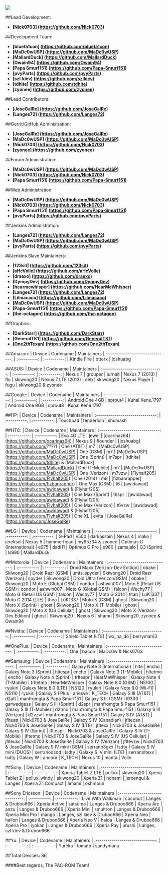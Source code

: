 ![](http://i.imgur.com/OtHMgS4.png)

##Lead Development:
* **[Nick0703] (https://github.com/Nick0703)**

##Development Team:
* **[bluefa1con] (https://github.com/bluefa1con)**
* **[MaDc0wUSP] (https://github.com/MaDc0wUSP)**
* **[MallardDuck] (https://github.com/MallardDuck)**
* **[Owain94] (https://github.com/Owain94)**
* **[Papa Smurf151] (https://github.com/Papa-Smurf151)**
* **[pvyParts] (https://github.com/pvyParts)**
* **[szl.kiev] (https://github.com/szlkiev)**
* **[tdhite] (https://github.com/tdhite)**
* **[zyonee] (https://github.com/zyonee)**

##Lead Contributors:
* **[JoseGalRe] (https://github.com/JoseGalRe)**
* **[Langes72] (https://github.com/Langes72)**

##Gerrit/GitHub Administration:
* **[JoseGalRe] (https://github.com/JoseGalRe)**
* **[MaDc0wUSP] (https://github.com/MaDc0wUSP)**
* **[Nick0703] (https://github.com/Nick0703)**
* **[zyonee] (https://github.com/zyonee)**

##Forum Administration:
* **[MaDc0wUSP] (https://github.com/MaDc0wUSP)**
* **[Nick0703] (https://github.com/Nick0703)**
* **[Papa Smurf151] (https://github.com/Papa-Smurf151)**

##Web Administration:
* **[MaDc0wUSP] (https://github.com/MaDc0wUSP)**
* **[Nick0703] (https://github.com/Nick0703)**
* **[Papa Smurf151] (https://github.com/Papa-Smurf151)**
* **[pvyParts] (https://github.com/pvyParts)**

##Jenkins Administration:
* **[Langes72] (https://github.com/Langes72)**
* **[MaDc0wUSP] (https://github.com/MaDc0wUSP)**
* **[pvyParts] (https://github.com/pvyParts)**

##Jenkins Slave Maintainers:
* **[123sit] (https://github.com/123sit)**
* **[aHcVolle] (https://github.com/aHcVolle)**
* **[draexo] (https://github.com/draexo)**
* **[DympyDev] (https://github.com/DympyDev)**
* **[hearmewhisper] (https://github.com/HearMeWhisper)**
* **[Langes72] (https://github.com/Langes72)**
* **[Lilmacaco] (https://github.com/Lilmacaco)**
* **[MaDc0wUSP] (https://github.com/MaDc0wUSP)**
* **[Papa-Smurf151] (https://github.com/Papa-Smurf151)**
* **[the-octagon] (https://github.com/the-octagon)**

##Graphics:
* **[DarkStarr] (https://github.com/DarkStarr)**
* **[GeneralTK1] (https://github.com/GeneralTK1)**
* **[One2thTexan] (https://github.com/One2thTexan)**


##Amazon:
| Device                           | Codename     | Maintainers
| :------------------------------: | :----------: | :----------:
| Kindle Fire                      | otterx       | joshuabg


##ASUS:
| Device                           | Codename     | Maintainers
| :------------------------------: | :----------: | :----------:
| Nexus 7                          | grouper      | iurnait
| Nexus 7 (2013)                   | flo          | skiwong20
| Nexus 7 LTE (2013)               | deb          | skiwong20
| Nexus Player                     | fugu         | skiwong20 & zyonee


##Google:
| Device                           | Codename     | Maintainers
| :------------------------------: | :----------: | :----------:
| Android One 4GB                  | sprout4      | Kunal.Kene.1797
| Android One 8GB                  | sprout8      | Kunal.Kene.1797


##HP:
| Device                           | Codename     | Maintainers
| :------------------------------: | :----------: | :----------:
| Touchpad                         | tenderloin   | shumash


##HTC:
| Device                           | Codename     | Maintainers
| :------------------------------: | :----------: | :----------:
| Evo 4G LTE                       | jewel        | [ocarinaz64] (https://github.com/ocarinaz64)
| Nexus 9                          | flounder     | [joshuabg] (https://github.com/????)
| One (AT&T)                       | m7           | [MaDc0wUSP] (https://github.com/MaDc0wUSP)
| One (GSM)                        | m7           | [MaDc0wUSP] (https://github.com/MaDc0wUSP)
| One (Sprint)                     | m7spr        | [tdhite] (https://github.com/tdhite) & [MallardDuck] (https://github.com/MallardDuck)
| One (T-Mobile)                   | m7           | [MaDc0wUSP] (https://github.com/MaDc0wUSP)
| One (Verizon)                    | m7vzw        | [Flyhalf205] (https://github.com/Flyhalf205)
| One (2014)                       | m8           | [fizbanrapper] (https://github.com/fizbanrapper)
| One Max (GSM)                    | t6           | [awidawad] (https://github.com/awidawad) & [Flyhalf205] (https://github.com/Flyhalf205)
| One Max (Sprint)                 | t6spr        | [awidawad] (https://github.com/awidawad) & [Flyhalf205] (https://github.com/Flyhalf205)
| One Max (Verizon)                | t6vzw        | [awidawad] (https://github.com/awidawad) & [Flyhalf205] (https://github.com/Flyhalf205)
| One XL                           | evita        | [JoseGalRe] (https://github.com/JoseGalRe)


##LG:
| Device                           | Codename     | Maintainers
| :------------------------------: | :----------: | :----------:
| G-Pad                            | v500         | darkassain
| Nexus 4                          | mako         | jereksel
| Nexus 5                          | hammerhead   | my95z34 &  zyonee
| Optimus G (International)        | e975         | dadi11
| Optimus G Pro                    | e980         | zamajalo
| G3 (Sprint)                      | ls990        | MallardDuck


##Motorola:
| Device                           | Codename     | Maintainers
| :------------------------------: | :----------: | :----------:
| Droid Maxx (Verizon-Dev Edition) | obake        | Skiwong20
| Droid Razr (GSM)                 | umts_spyder  | Skiwong20
| Droid Razr (Verizon)             | spyder       | Skiwong20
| Droid Ultra (Verizon/GSM)        | obake        | Skiwong20
| Moto E  (Global GSM)             | condor       | ashwin007
| Moto E  (Retail US GSM)          | condor       | ashwin007
| Moto G  (Global GSM)             | falcon       | Wechy77
| Moto G  (Retail US GSM)          | falcon       | Wechy77
| Moto G 2014                      | titan        | LuK1337
| Moto G 2014 (LTE)                | thea         | LuK1337
| Moto X  (GSM)                    | ghost        | Skiwong20
| Moto X  (Sprint)                 | ghost        | Skiwong20
| Moto X  (T-Mobile)               | ghost        | Skiwong20
| Moto X  (US Cellular)            | ghost        | Skiwong20
| Moto X  (Verizon-Dev Edition)    | ghost        | Skiwong20
| Nexus 6                          | shamu        | Skiwong20, zyonee &  Owain94


##Nvidia:
| Device                           | Codename     | Maintainers
| :------------------------------: | :----------: | :----------:
| Shield Tablet (LTE)              | wx_na_do     | berryman13


##OnePlus:
| Device                           | Codename     | Maintainers
| :------------------------------: | :----------: | :----------:
| One                              | bacon        | MaDc0w & Nick0703


##Samsung:
| Device                           | Codename     | Maintainers
| :------------------------------: | :----------: | :----------:
| Galaxy Note 3 (International)    | hlte         | encho
| Galaxy Note 3 (Sprint)           | hltespr      | encho
| Galaxy Note 3 (T-Mobile)         | hltetmo      | encho
| Galaxy Note 4 (Sprint)           | trltespr     | HearMeWhisper
| Galaxy Note 4 (T-Mobile)         | trltetmo     | HearMeWhisper
| Galaxy Note 8.0 (GSM)            | N5100        | ryukiri
| Galaxy Note 8.0 (LTE)            | N5120        | ryukiri
| Galaxy Note 8.0 (Wi-Fi)          | N5110        | ryukiri
| Galaxy S I Plus                  | ariesve      | K_TECH
| Galaxy S III (AT&T)              | d2att        | manfromgta & Papa Smurf151
| Galaxy S III (GSM)               | i9300        | garwedgess
| Galaxy S III (Sprint)            | d2spr        | manfromgta & Papa Smurf151
| Galaxy S III (T-Mobile)          | d2tmo        | manfromgta & Papa Smurf151
| Galaxy S III (Verizon)           | d2vzw        | manfromgta & Papa Smurf151
| Galaxy S IV (AT&T)               | jflteatt     | Nick0703 & JoseGalRe
| Galaxy S IV (Canadian)           | jfltecan     | Nick0703 & JoseGalRe
| Galaxy S IV (LTE)                | jfltexx      | Nick0703 & JoseGalRe
| Galaxy S IV (Sprint)             | jfltespr     | Nick0703 & JoseGalRe
| Galaxy S IV (T-Mobile)           | jfltetmo     | Nick0703 & JoseGalRe
| Galaxy S IV (US Cellular)        | jflteusc     | Nick0703 & JoseGalRe
| Galaxy S IV (Verizon)            | jfltevzw     | Nick0703 & JoseGalRe
| Galaxy S IV mini (GSM)           | serrano3gxx  | lsdty
| Galaxy S IV mini (DUOS)          | serranodsdd  | lsdty
| Galaxy S IV mini (LTE)           | serranoltexx | lsdty
| Galaxy W                         | ancora       | K_TECH
| Nexus 10                         | manta        | Volle


##Sony:
| Device                           | Codename     | Maintainers
| :------------------------------: | :----------: | :----------:
| Xperia Tablet Z LTE              | pollux       | skiwong20
| Xperia Tablet Z                  | pollux_windy | skiwong20
| Xperia Z1                        | honami       | jeroenqui & Langes
| Xperia Z1 Compact                | amami        | oshmoun


##Sony Ericsson:
| Device                           | Codename     | Maintainers
| :------------------------------: | :----------: | :----------:
| Live With Walkman                | coconut      | Langes & Druboo666
| Xperia Active                    | satsuma      | Langes & Druboo666
| Xperia Arc                       | anzu         | Langes & Druboo666
| Xperia Mini                      | smultron     | Langes & Druboo666
| Xperia Mini Pro                  | mango        | Langes, szl.kiev & Druboo666
| Xperia Neo                       | hallon       | Langes & Druboo666
| Xperia Neo V                     | haida        | Langes & Druboo666
| Xperia Pro                       | iyokan       | Langes & Druboo666
| Xperia Ray                       | urushi       | Langes, szl.kiev & Druboo666


##Yu:
| Device                           | Codename     | Maintainers
| :------------------------------: | :----------: | :----------:
| Yureka                           | tomato       | sandymanu



##Total Devices: 86

####Best regards, The PAC-ROM Team!
